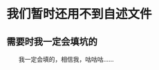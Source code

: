 # 我们暂时还用不到自述文件
## 需要时我一定会填坑的
&emsp;&emsp;我一定会填的，相信我，咕咕咕……
<!--来，来看好康的👀
<!--[好康的](https://www.bilibili.com/video/BV1xx411c79H)
